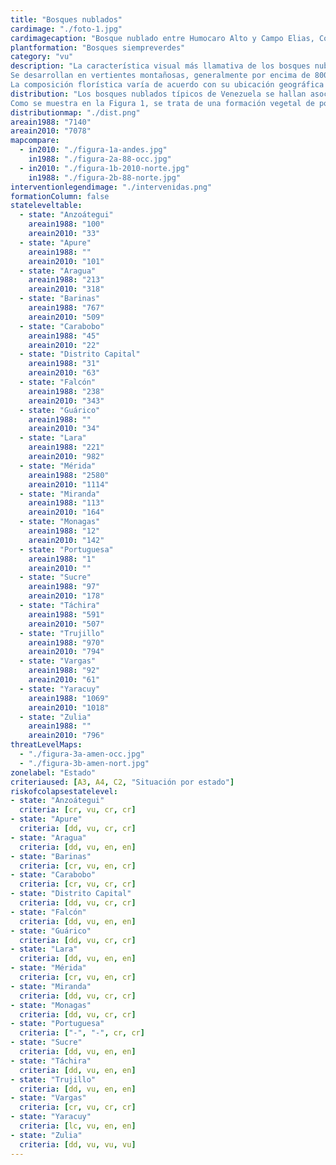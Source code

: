 ```yaml
---
title: "Bosques nublados"
cardimage: "./foto-1.jpg"
cardimagecaption: "Bosque nublado entre Humocaro Alto y Campo Elias, Cordillera de los Andes. Giuseppe Colonnello"
plantformation: "Bosques siempreverdes"
category: "vu"
description: "La característica visual más llamativa de los bosques nublados es la presencia de niebla o nubes durante más de la mitad del año. Se trata de de una comunidad boscosa siempreverde densa con árboles entre 10 y 20m de altura, con 2 a 3 estratos arbóreos y un sotobosque bien desarrollado (Huber & Riina 1997) [Foto 1]. Otro de sus elementos característicos es la presencia de abundantes epífitas, las cuales pueden llegar a representarentre 40% y 60% de su flora vascular, lo que le imprime rasgos particulares en la dinámica hídrica, de nutrientes y hojarasca del ecosistema, por llegar a constituir más de 50% de la biomasa fotosintética (Walter & Ataroff 2002, Ataroff 2003). Este tipo de formación siempreverde también ha recibido el nombre de selva nublada, bosqueombrófilo montano siempreverde y bosque montano. Estos últimos, los bosques nublados, son realmente una de sus variantes ecológicas, ya que esas denominaciones incluyen bosques con otras características fisionómicas y florísticas.<br><br>
Se desarrollan en vertientes montañosas, generalmente por encima de 800 m, aunque el límite altitudinal en que se extienden varía sustancialmente entre las diferentes formaciones montañosas, dependiendo de laubicación geográfica, relieve, superficie (efecto de masa) y exposición a los vientos. En Venezuela tradicionalmente se han diferenciado los bosques o selvas nubladas andinas y los bosques o selvas nubladas costeras (Huber &Alarcón 1988). Sin embargo, es posible identificar otras unidades de vegetación con características de bosques nublados, a elevaciones más bajas y en montañas aisladas como el cerro Santa Ana en el estado Falcón, o como el cerro El Copey en la isla de Margarita. Estos ecosistemas tienen una gran importancia para el balance y distribución hídrica de zonas de alta montaña hacia abajo. En los ríos y quebradas permanentes de montaña, la estabilidad del caudal base depen de de los drenajes superficiales, subsuperficiales y profundos, y estos dependen de los flujos hídricos canalizados por la vegetación natural de altura. Representan un gran reservorio genético, dotado de una alta diversidad de especies frecuentemente endémicas (Steyermark 1974, Steyermark 1979,Atarroff 2003).<br><br>
La composición florística varía de acuerdo con su ubicación geográfica y se nutre de un número importante de endemismos. Por ejemplo, en el Parque Nacional Guaramacal, estado Trujillo, estos ecosistemas son dominados por las familias Lauraceae, Melastomataceae y Rubiaceae, con una marcada distribución altitudinal, siendo las especies características del dos el Pouteria baehniana, Meriania macrophylla, Ruagea pubescens, Sapiumstylare, Hyeronima oblonga y H. moritziana, entre otras (Cuello2002). En La Mucuy (PN Sierra Nevada, estado Mérida), entre las principales especies de árboles altos se cuentan Clusia multiflora, Guettarda steyermarkii, Laplacea fruticosa, Alchornea triplinerviay, Billia colombiana, mientras que las especies más comunes enel sotobos que comprenden a Psychotria aubletiana, Palicourea demissa, Solanum meridense, Monochaetum meridense, Fuchsiavenusta y Chusquea fendleri, y entre las epífitas resaltan Tillandsia biflora, Racinaea tetrantha, Epidendrum dendrobii, Oncidium falcipetalum y Peperomia microphylla (Lamprecht 1954, Acevedoet al. 2003). En el PN Henri Pittier, en el estado Aragua, entre 800 y 1.000 m de altitud, son características especies como el cucharón (Gyranthera caribensis), la cual destaca por su altura en el dosel, mientras que en estratos intermedios e inferiores abundan las palmas (Bactris, Euterpe y Geonoma). Por encima de 1.000 m y hasta 1.600 m, predominan especies como Ecclinusa sp., Chimarrhis microcarpa y palmas como Socratea sp. y Dictyocaryum sp. en el dosel, y a nivel de sotobosque se encuentran especies como Hyospathe elegans y Geonoma spinescens. La abundancia de epífitas es significativamente alta (Foto 2). La franja superior, entre 1.600 m y 2.000 m, es menos diversa, con una clara dominancia de palmas, condición que se mantiene en otros sectores de la cordillera de la Costa Central (Huber 1976, Huber 1986a)."
distribution: "Los bosques nublados típicos de Venezuela se hallan asociados a las zonas montañosas del norte (Figura 1). Su distribución está estrechamente relacionada con el proceso de formaciónde nubes (Foto 3), que aun cuando sujeto a múltiples causas,puede entenderse como la sinergia entre un fenómeno conocido enbiogeografía como “efecto de masa” (tamaño y continentalidad de las masas montañosas), la topografía y orientación de las montañas y la acción local del viento (Ataroff 2003). En las montañas aisladas cercanas al mar Caribe los bosques nublados pueden encontrarse apartir de 500 m, como en el cerro Santa Ana. En el cerro El Copey, en cambio, lo que existe es una formación sólo semejante al bosque nublado, pero que no llega a constituirse como tal. En la sierra de Aroa, serranía de San Luis y cordillera de la Costa, este bosque puede hallarse entre los 800 m y los 2.000 m. En los Andes se extienden desde 1.800 m hasta 3.000 m (Hueck 1966, Steyermark1977, Zinck 1986, Huber & Alarcón 1988, Ataroff 2003).<br><br>
Como se muestra en la Figura 1, se trata de una formación vegetal de poca extensión, con alrededor de 7.079 km2, lo que comprende menos de 1% de la superficie terrestre de Venezuela. Se presenta en fragmentos aislados, incluso dentro de una misma formación montañosa. La mayor proporción de bosques nublados se encuentra en los estados Mérida (16%), Yaracuy (14%), Lara (14%)y Zulia (11%); salvo Yaracuy, los estados mencionados forman parte de la cordillera de los Andes (Tabla 1). Están presentes sólo en la región de montañas del norte del país, es decir, en 4 subregiones y los 4 sectores que las integran."
distributionmap: "./dist.png"
areain1988: "7140"
areain2010: "7078"
mapcompare:
  - in2010: "./figura-1a-andes.jpg"
    in1988: "./figura-2a-88-occ.jpg"
  - in2010: "./figura-1b-2010-norte.jpg"
    in1988: "./figura-2b-88-norte.jpg"
interventionlegendimage: "./intervenidas.png"
formationColumn: false
stateleveltable:
  - state: "Anzoátegui"
    areain1988: "100"
    areain2010: "33"
  - state: "Apure"
    areain1988: ""
    areain2010: "101"
  - state: "Aragua"
    areain1988: "213"
    areain2010: "318"
  - state: "Barinas"
    areain1988: "767"
    areain2010: "509"
  - state: "Carabobo"
    areain1988: "45"
    areain2010: "22"
  - state: "Distrito Capital"
    areain1988: "31"
    areain2010: "63"
  - state: "Falcón"
    areain1988: "238"
    areain2010: "343"
  - state: "Guárico"
    areain1988: ""
    areain2010: "34"
  - state: "Lara"
    areain1988: "221"
    areain2010: "982"
  - state: "Mérida"
    areain1988: "2580"
    areain2010: "1114"    
  - state: "Miranda"
    areain1988: "113"
    areain2010: "164"
  - state: "Monagas"
    areain1988: "12"
    areain2010: "142"
  - state: "Portuguesa"
    areain1988: "1"
    areain2010: ""
  - state: "Sucre"
    areain1988: "97"
    areain2010: "178"
  - state: "Táchira"
    areain1988: "591"
    areain2010: "507"
  - state: "Trujillo"
    areain1988: "970"
    areain2010: "794"
  - state: "Vargas"
    areain1988: "92"
    areain2010: "61"
  - state: "Yaracuy"
    areain1988: "1069"
    areain2010: "1018"
  - state: "Zulia"
    areain1988: ""
    areain2010: "796"
threatLevelMaps:
  - "./figura-3a-amen-occ.jpg"
  - "./figura-3b-amen-nort.jpg"
zonelabel: "Estado"
criteriaused: [A3, A4, C2, "Situación por estado"]
riskofcolapsestatelevel:
- state: "Anzoátegui"
  criteria: [cr, vu, cr, cr]
- state: "Apure"
  criteria: [dd, vu, cr, cr]
- state: "Aragua"
  criteria: [dd, vu, en, en]
- state: "Barinas"
  criteria: [cr, vu, en, cr]
- state: "Carabobo"
  criteria: [cr, vu, cr, cr]
- state: "Distrito Capital"
  criteria: [dd, vu, cr, cr]
- state: "Falcón"
  criteria: [dd, vu, en, en]
- state: "Guárico"
  criteria: [dd, vu, cr, cr]
- state: "Lara"
  criteria: [dd, vu, en, en]
- state: "Mérida"
  criteria: [cr, vu, en, cr]
- state: "Miranda"
  criteria: [dd, vu, cr, cr]
- state: "Monagas"
  criteria: [dd, vu, cr, cr]
- state: "Portuguesa"
  criteria: ["-", "-", cr, cr]
- state: "Sucre"
  criteria: [dd, vu, en, en]
- state: "Táchira"
  criteria: [dd, vu, en, en]
- state: "Trujillo"
  criteria: [dd, vu, en, en]
- state: "Vargas"
  criteria: [cr, vu, cr, cr]
- state: "Yaracuy"
  criteria: [lc, vu, en, en]
- state: "Zulia"
  criteria: [dd, vu, vu, vu]
---
```

